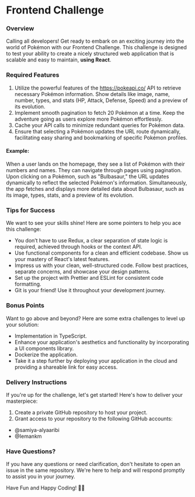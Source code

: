 # Frontend Challenge


### Overview
Calling all developers! Get ready to embark on an exciting journey into the world of Pokémon with our Frontend Challenge. This challenge is designed to test your ability to create a nicely structured web application that is scalable and easy to maintain, <b>using React</b>.

### Required Features

1. Utilize the powerful features of the https://pokeapi.co/ API to retrieve necessary Pokémon information. Show details like image, name, number, types, and stats (HP, Attack, Defense, Speed) and a preview of its evolution.
2. Implement smooth pagination to fetch 20 Pokémon at a time. Keep the adventure going as users explore more Pokémon effortlessly.
3. Cache your API calls to minimize redundant queries for Pokémon data.
4. Ensure that selecting a Pokémon updates the URL route dynamically, facilitating easy sharing and bookmarking of specific Pokémon profiles.

#### Example:

When a user lands on the homepage, they see a list of Pokémon with their numbers and names. They can navigate through pages using pagination. Upon clicking on a Pokémon, such as "Bulbasaur," the URL updates dynamically to reflect the selected Pokémon's information. Simultaneously, the app fetches and displays more detailed data about Bulbasaur, such as its image, types, stats, and a preview of its evolution.

### Tips for Success
We want to see your skills shine! Here are some pointers to help you ace this challenge:
- You don’t have to use Redux, a clear separation of state logic is required, achieved through hooks or the context API.
- Use functional components for a clean and efficient codebase. Show us your mastery of React's latest features.
- Impress us with your clean, well-structured code. Follow best practices, separate concerns, and showcase your design patterns.
- Set up the project with Prettier and ESLint for consistent code formatting.
- Git is your friend! Use it throughout your development journey.

### Bonus Points
Want to go above and beyond? Here are some extra challenges to level up your solution:
- Implementation in TypeScript.
- Enhance your application's aesthetics and functionality by incorporating a UI components library.
- Dockerize the application.
- Take it a step further by deploying your application in the cloud and providing a shareable link for easy access.

### Delivery Instructions
If you're up for the challenge, let's get started! Here's how to deliver your masterpiece:
1. Create a private GitHub repository to host your project.
2. Grant access to your repository to the following GitHub accounts:
 - @samiya-alyaaribi
 - @Iemankm

### Have Questions?

If you have any questions or need clarification, don't hesitate to open an issue in the same repository. We're here to help and will respond promptly to assist you in your journey.

Have Fun and Happy Coding! 🚀🔥
